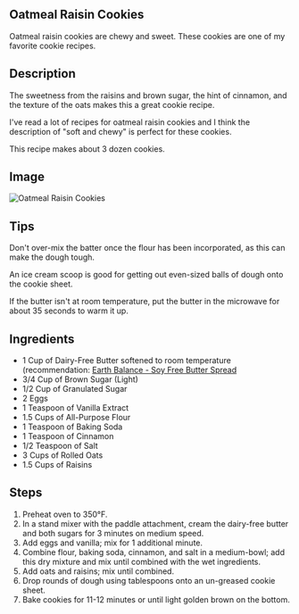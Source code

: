 ## Oatmeal Raisin Cookies

Oatmeal raisin cookies are chewy and sweet.  These cookies are one of my favorite cookie recipes.

## Description

The sweetness from the raisins and brown sugar, the hint of cinnamon, and the texture of the oats makes this a great cookie recipe.

I've read a lot of recipes for oatmeal raisin cookies and I think the description of "soft and chewy" is perfect for these cookies.

This recipe makes about 3 dozen cookies.

## Image

<img src="{{ url_for('static', filename='img/oatmeal_raisin_cookies.jpg') }}" alt="Oatmeal Raisin Cookies" />

## Tips

Don't over-mix the batter once the flour has been incorporated, as this can make the dough tough. 

An ice cream scoop is good for getting out even-sized balls of dough onto the cookie sheet. 

If the butter isn't at room temperature, put the butter in the microwave for about 35 seconds to warm it up.

## Ingredients

* 1 Cup of Dairy-Free Butter softened to room temperature (recommendation: [Earth Balance - Soy Free Butter Spread](https://www.earthbalancenatural.com/spreads/soy-free-buttery-spread)
* 3/4 Cup of Brown Sugar (Light)
* 1/2 Cup of Granulated Sugar
* 2 Eggs
* 1 Teaspoon of Vanilla Extract
* 1.5 Cups of All-Purpose Flour
* 1 Teaspoon of Baking Soda
* 1 Teaspoon of Cinnamon
* 1/2 Teaspoon of Salt
* 3 Cups of Rolled Oats
* 1.5 Cups of Raisins

## Steps

1. Preheat oven to 350°F.
2. In a stand mixer with the paddle attachment, cream the dairy-free butter and both sugars for 3 minutes on medium speed.
3. Add eggs and vanilla; mix for 1 additional minute.
4. Combine flour, baking soda, cinnamon, and salt in a medium-bowl; add this dry mixture and mix until combined with the wet ingredients.
5. Add oats and raisins; mix until combined.
6. Drop rounds of dough using tablespoons onto an un-greased cookie sheet.
7. Bake cookies for 11-12 minutes or until light golden brown on the bottom.
